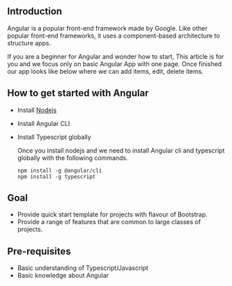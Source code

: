 ## Introduction
Angular is a popular front-end framework made by Google. Like other popular front-end frameworks, it uses a component-based architecture to structure apps.

If you are a beginner for Angular and wonder how to start, This article is for you and we focus only on basic Angular App with one page. Once finished our app looks like below where we can add items, edit, delete items.

## How to get started with Angular

- Install [Nodejs](https://nodejs.org/en/download/) 
- Install Angular CLI
- Install Typescript globally

  Once you install nodejs and we need to install Angular cli and typescript globally with the following commands.
  ```
  npm install -g @angular/cli
  npm install -g typescript 
  ```
## Goal
-   Provide quick start template for projects with flavour of Bootstrap.
-   Provide a range of features that are common to large classes of projects.

## Pre-requisites
- Basic understanding of Typescript/Javascript
- Basic knowledge about Angular





